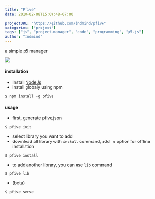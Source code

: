 ```yaml
---
title: "Pfive"
date: 2018-02-08T15:09:48+07:00

projectURL: "https://github.com/indmind/pfive"
categories: ["project"]
tags: ["js", "project-manager", "code", "programming", "p5.js"]
author: "Indmind"
---
```


a simple p5 manager

![](https://media.giphy.com/media/l3mZa8NdqpJPWiw8w/giphy.gif)

#### installation

- Install [NodeJs](https://nodejs.org/en/)
- install globaly using npm

` $ npm install -g pfive `

#### usage

- first, generate pfive.json

` $ pfive init `

- select library you want to add
- download all library with `install` command, add `-o` option for offline installation

` $ pfive install `

- to add another library, you can use `lib` command

` $ pfive lib `

- (beta)

` $ pfive serve `
